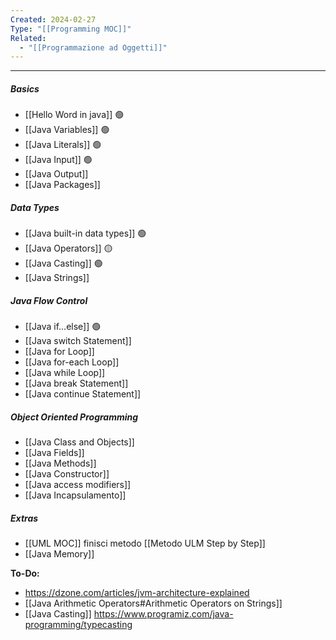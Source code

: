 ```yaml
---
Created: 2024-02-27
Type: "[[Programming MOC]]"
Related:
  - "[[Programmazione ad Oggetti]]"
---
```

---
##### Basics
- [[Hello Word in java]] 🟢
- [[Java Variables]] 🟢
- [[Java Literals]] 🟢
- [[Java Input]] 🟢
- [[Java Output]]
- [[Java Packages]] 

##### Data Types
- [[Java built-in data types]] 🟢
- [[Java Operators]] 🟡
- [[Java Casting]] 🟢
- [[Java Strings]]

##### Java Flow Control
- [[Java if...else]] 🟢
- ﻿﻿[[Java switch Statement]]
- [[Java for Loop]]
- [[﻿﻿Java for-each Loop]]
- [[﻿﻿Java while Loop]]
- [[﻿﻿Java break Statement]]
- [[﻿﻿Java continue Statement]]

##### Object Oriented Programming
- [[Java Class and Objects]]
- [[Java Fields]]
- [[Java Methods]]
- [[Java Constructor]]
- [[Java access modifiers]]
- [[Java Incapsulamento]]

##### Extras
- [[UML MOC]] finisci metodo [[Metodo ULM Step by Step]]
- [[Java Memory]]


**To-Do:**
- https://dzone.com/articles/jvm-architecture-explained
- [[Java Arithmetic Operators#Arithmetic Operators on Strings]]
- [[Java Casting]] https://www.programiz.com/java-programming/typecasting